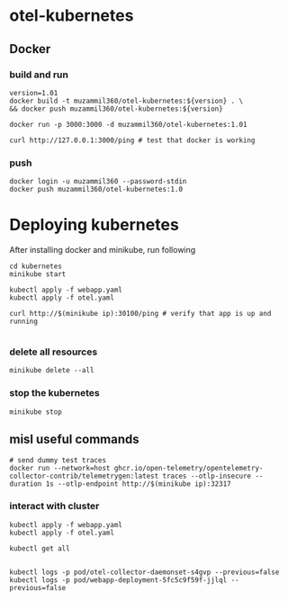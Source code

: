 # otel-kubernetes


## Docker 
### build and run
```
version=1.01
docker build -t muzammil360/otel-kubernetes:${version} . \
&& docker push muzammil360/otel-kubernetes:${version}
 
docker run -p 3000:3000 -d muzammil360/otel-kubernetes:1.01

curl http://127.0.0.1:3000/ping # test that docker is working

```
### push
```
docker login -u muzammil360 --password-stdin
docker push muzammil360/otel-kubernetes:1.0
```


# Deploying kubernetes
After installing docker and minikube, run following 

```
cd kubernetes
minikube start 

kubectl apply -f webapp.yaml
kubectl apply -f otel.yaml

curl http://$(minikube ip):30100/ping # verify that app is up and running


```

### delete all resources
`minikube delete --all`
### stop the kubernetes
`minikube stop`

## misl useful commands
```
# send dummy test traces
docker run --network=host ghcr.io/open-telemetry/opentelemetry-collector-contrib/telemetrygen:latest traces --otlp-insecure --duration 1s --otlp-endpoint http://$(minikube ip):32317
```

### interact with cluster
```
kubectl apply -f webapp.yaml
kubectl apply -f otel.yaml

kubectl get all


kubectl logs -p pod/otel-collector-daemonset-s4gvp --previous=false
kubectl logs -p pod/webapp-deployment-5fc5c9f59f-jjlql --previous=false


```